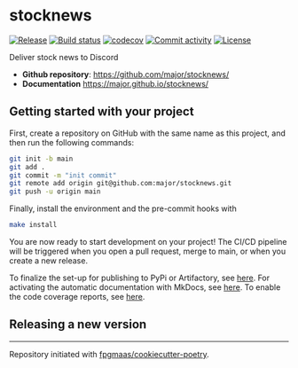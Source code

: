 # stocknews

[![Release](https://img.shields.io/github/v/release/major/stocknews)](https://img.shields.io/github/v/release/major/stocknews)
[![Build status](https://img.shields.io/github/actions/workflow/status/major/stocknews/main.yml?branch=main)](https://github.com/major/stocknews/actions/workflows/main.yml?query=branch%3Amain)
[![codecov](https://codecov.io/gh/major/stocknews/branch/main/graph/badge.svg)](https://codecov.io/gh/major/stocknews)
[![Commit activity](https://img.shields.io/github/commit-activity/m/major/stocknews)](https://img.shields.io/github/commit-activity/m/major/stocknews)
[![License](https://img.shields.io/github/license/major/stocknews)](https://img.shields.io/github/license/major/stocknews)

Deliver stock news to Discord

- **Github repository**: <https://github.com/major/stocknews/>
- **Documentation** <https://major.github.io/stocknews/>

## Getting started with your project

First, create a repository on GitHub with the same name as this project, and then run the following commands:

```bash
git init -b main
git add .
git commit -m "init commit"
git remote add origin git@github.com:major/stocknews.git
git push -u origin main
```

Finally, install the environment and the pre-commit hooks with

```bash
make install
```

You are now ready to start development on your project!
The CI/CD pipeline will be triggered when you open a pull request, merge to main, or when you create a new release.

To finalize the set-up for publishing to PyPi or Artifactory, see [here](https://fpgmaas.github.io/cookiecutter-poetry/features/publishing/#set-up-for-pypi).
For activating the automatic documentation with MkDocs, see [here](https://fpgmaas.github.io/cookiecutter-poetry/features/mkdocs/#enabling-the-documentation-on-github).
To enable the code coverage reports, see [here](https://fpgmaas.github.io/cookiecutter-poetry/features/codecov/).

## Releasing a new version



---

Repository initiated with [fpgmaas/cookiecutter-poetry](https://github.com/fpgmaas/cookiecutter-poetry).

